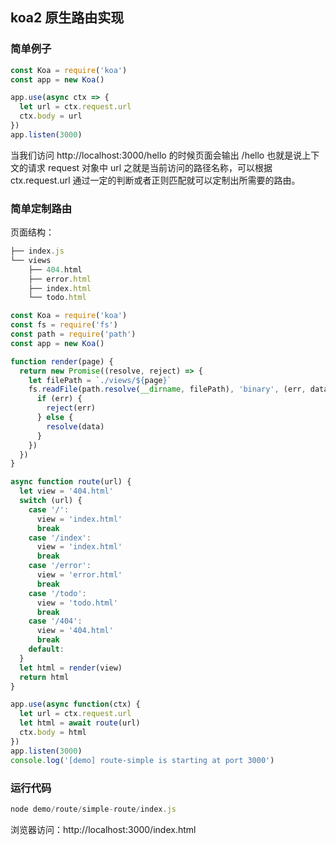 ## koa2 原生路由实现

### 简单例子

```js
const Koa = require('koa')
const app = new Koa()

app.use(async ctx => {
  let url = ctx.request.url
  ctx.body = url
})
app.listen(3000)
```

当我们访问 http://localhost:3000/hello 的时候页面会输出 /hello 也就是说上下文的请求 request 对象中 url 之就是当前访问的路径名称，可以根据 ctx.request.url 通过一定的判断或者正则匹配就可以定制出所需要的路由。

### 简单定制路由

页面结构：

```js
├── index.js
└── views
    ├── 404.html
    ├── error.html
    ├── index.html
    └── todo.html
```

```js
const Koa = require('koa')
const fs = require('fs')
const path = require('path')
const app = new Koa()

function render(page) {
  return new Promise((resolve, reject) => {
    let filePath = `./views/${page}`
    fs.readFile(path.resolve(__dirname, filePath), 'binary', (err, data) => {
      if (err) {
        reject(err)
      } else {
        resolve(data)
      }
    })
  })
}

async function route(url) {
  let view = '404.html'
  switch (url) {
    case '/':
      view = 'index.html'
      break
    case '/index':
      view = 'index.html'
      break
    case '/error':
      view = 'error.html'
      break
    case '/todo':
      view = 'todo.html'
      break
    case '/404':
      view = '404.html'
      break
    default:
  }
  let html = render(view)
  return html
}

app.use(async function(ctx) {
  let url = ctx.request.url
  let html = await route(url)
  ctx.body = html
})
app.listen(3000)
console.log('[demo] route-simple is starting at port 3000')
```

### 运行代码

```js
node demo/route/simple-route/index.js
```

浏览器访问：http://localhost:3000/index.html
